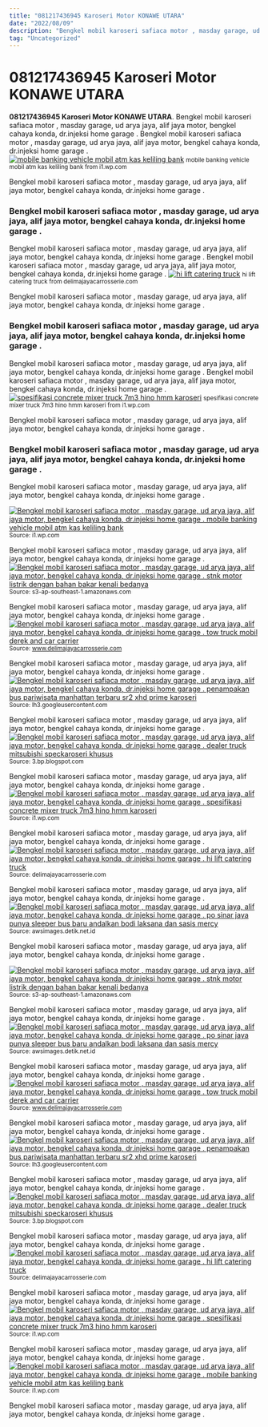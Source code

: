 ```yaml
---
title: "081217436945 Karoseri Motor KONAWE UTARA"
date: "2022/08/09"
description: "Bengkel mobil karoseri safiaca motor , masday garage, ud arya jaya, alif jaya motor, bengkel cahaya konda, dr.injeksi home garage ."
tag: "Uncategorized"
---
```


# 081217436945 Karoseri Motor KONAWE UTARA
**081217436945 Karoseri Motor KONAWE UTARA**. Bengkel mobil karoseri safiaca motor , masday garage, ud arya jaya, alif jaya motor, bengkel cahaya konda, dr.injeksi home garage .
Bengkel mobil karoseri safiaca motor , masday garage, ud arya jaya, alif jaya motor, bengkel cahaya konda, dr.injeksi home garage .
[![mobile banking vehicle mobil atm kas keliling bank](https://i1.wp.com/delimajayacarrosserie.com/assets/DSC08608.JPG "mobile banking vehicle mobil atm kas keliling bank")](https://i1.wp.com/delimajayacarrosserie.com/assets/DSC08608.JPG)
<small>mobile banking vehicle mobil atm kas keliling bank from i1.wp.com</small>

Bengkel mobil karoseri safiaca motor , masday garage, ud arya jaya, alif jaya motor, bengkel cahaya konda, dr.injeksi home garage .

### Bengkel mobil karoseri safiaca motor , masday garage, ud arya jaya, alif jaya motor, bengkel cahaya konda, dr.injeksi home garage .
Bengkel mobil karoseri safiaca motor , masday garage, ud arya jaya, alif jaya motor, bengkel cahaya konda, dr.injeksi home garage .
Bengkel mobil karoseri safiaca motor , masday garage, ud arya jaya, alif jaya motor, bengkel cahaya konda, dr.injeksi home garage .
[![hi lift catering truck](http://delimajayacarrosserie.com/assets/wpid-img_20141111_1107051.jpg "hi lift catering truck")](http://delimajayacarrosserie.com/assets/wpid-img_20141111_1107051.jpg)
<small>hi lift catering truck from delimajayacarrosserie.com</small>

Bengkel mobil karoseri safiaca motor , masday garage, ud arya jaya, alif jaya motor, bengkel cahaya konda, dr.injeksi home garage .

### Bengkel mobil karoseri safiaca motor , masday garage, ud arya jaya, alif jaya motor, bengkel cahaya konda, dr.injeksi home garage .
Bengkel mobil karoseri safiaca motor , masday garage, ud arya jaya, alif jaya motor, bengkel cahaya konda, dr.injeksi home garage .
Bengkel mobil karoseri safiaca motor , masday garage, ud arya jaya, alif jaya motor, bengkel cahaya konda, dr.injeksi home garage .
[![spesifikasi concrete mixer truck 7m3 hino hmm karoseri](https://i1.wp.com/1.bp.blogspot.com/-UHvAtqG0Zdc/VMmpnIx1m_I/AAAAAAAAAjs/nunvpJbHUbw/w1200-h630-p-k-no-nu/mixer%2B7mc.jpg "spesifikasi concrete mixer truck 7m3 hino hmm karoseri")](https://i1.wp.com/1.bp.blogspot.com/-UHvAtqG0Zdc/VMmpnIx1m_I/AAAAAAAAAjs/nunvpJbHUbw/w1200-h630-p-k-no-nu/mixer%2B7mc.jpg)
<small>spesifikasi concrete mixer truck 7m3 hino hmm karoseri from i1.wp.com</small>

Bengkel mobil karoseri safiaca motor , masday garage, ud arya jaya, alif jaya motor, bengkel cahaya konda, dr.injeksi home garage .

### Bengkel mobil karoseri safiaca motor , masday garage, ud arya jaya, alif jaya motor, bengkel cahaya konda, dr.injeksi home garage .
Bengkel mobil karoseri safiaca motor , masday garage, ud arya jaya, alif jaya motor, bengkel cahaya konda, dr.injeksi home garage .


[![Bengkel mobil karoseri safiaca motor , masday garage, ud arya jaya, alif jaya motor, bengkel cahaya konda, dr.injeksi home garage . mobile banking vehicle mobil atm kas keliling bank](http://tse4.mm.bing.net/th?id=OIP.HkQqPGaOPutCj8CuNWs29wHaFj&amp;pid=15.1 "mobile banking vehicle mobil atm kas keliling bank")](https://i1.wp.com/delimajayacarrosserie.com/assets/DSC08608.JPG)
<small>Source: i1.wp.com</small>

Bengkel mobil karoseri safiaca motor , masday garage, ud arya jaya, alif jaya motor, bengkel cahaya konda, dr.injeksi home garage .
[![Bengkel mobil karoseri safiaca motor , masday garage, ud arya jaya, alif jaya motor, bengkel cahaya konda, dr.injeksi home garage . stnk motor listrik dengan bahan bakar kenali bedanya](http://tse3.mm.bing.net/th?id=OIP.2urVPE-afD7toEGtHpOC9QHaEH&amp;pid=15.1 "stnk motor listrik dengan bahan bakar kenali bedanya")](https://s3-ap-southeast-1.amazonaws.com/moladin.assets/blog/wp-content/uploads/2019/08/10143924/Kenali-Beda-STNK-Kendaraan-Listrik-dengan-Bahan-Bakar-Cek-2.jpg)
<small>Source: s3-ap-southeast-1.amazonaws.com</small>

Bengkel mobil karoseri safiaca motor , masday garage, ud arya jaya, alif jaya motor, bengkel cahaya konda, dr.injeksi home garage .
[![Bengkel mobil karoseri safiaca motor , masday garage, ud arya jaya, alif jaya motor, bengkel cahaya konda, dr.injeksi home garage . tow truck mobil derek and car carrier](http://tse3.mm.bing.net/th?id=OIP.YwlGmm5WW7qy2_aABJSQoQHaFj&amp;pid=15.1 "tow truck mobil derek and car carrier")](https://www.delimajayacarrosserie.com/assets/Mobil_Derek_Towing.jpg)
<small>Source: www.delimajayacarrosserie.com</small>

Bengkel mobil karoseri safiaca motor , masday garage, ud arya jaya, alif jaya motor, bengkel cahaya konda, dr.injeksi home garage .
[![Bengkel mobil karoseri safiaca motor , masday garage, ud arya jaya, alif jaya motor, bengkel cahaya konda, dr.injeksi home garage . penampakan bus pariwisata manhattan terbaru sr2 xhd prime karoseri](http://tse3.mm.bing.net/th?id=OIP.udX4wnRyEUbZLuczC3HaaQHaFj&amp;pid=15.1 "penampakan bus pariwisata manhattan terbaru sr2 xhd prime karoseri")](https://lh3.googleusercontent.com/-uJ0zXHqD3v4/WllrJXEmnMI/AAAAAAAAc4Y/PyWgcUyJwMU_1jFF7I4qlllXYKyzVYcDwCHMYCw/Seat%2BBus%2BManhattan.jpg)
<small>Source: lh3.googleusercontent.com</small>

Bengkel mobil karoseri safiaca motor , masday garage, ud arya jaya, alif jaya motor, bengkel cahaya konda, dr.injeksi home garage .
[![Bengkel mobil karoseri safiaca motor , masday garage, ud arya jaya, alif jaya motor, bengkel cahaya konda, dr.injeksi home garage . dealer truck mitsubishi speckaroseri khusus](http://tse4.mm.bing.net/th?id=OIP.VPOfpri0Yj3uMrWwdvkabgHaFX&amp;pid=15.1 "dealer truck mitsubishi speckaroseri khusus")](https://3.bp.blogspot.com/_razZSdJLdg0/S_5FfqUkmyI/AAAAAAAAA14/UJJWiGz_vhU/s1600/Pengangkut+Motor.jpg)
<small>Source: 3.bp.blogspot.com</small>

Bengkel mobil karoseri safiaca motor , masday garage, ud arya jaya, alif jaya motor, bengkel cahaya konda, dr.injeksi home garage .
[![Bengkel mobil karoseri safiaca motor , masday garage, ud arya jaya, alif jaya motor, bengkel cahaya konda, dr.injeksi home garage . spesifikasi concrete mixer truck 7m3 hino hmm karoseri](http://tse3.mm.bing.net/th?id=OIP.mzSQiCS_vfsFkN_KebIlmAHaD4&amp;pid=15.1 "spesifikasi concrete mixer truck 7m3 hino hmm karoseri")](https://i1.wp.com/1.bp.blogspot.com/-UHvAtqG0Zdc/VMmpnIx1m_I/AAAAAAAAAjs/nunvpJbHUbw/w1200-h630-p-k-no-nu/mixer%2B7mc.jpg)
<small>Source: i1.wp.com</small>

Bengkel mobil karoseri safiaca motor , masday garage, ud arya jaya, alif jaya motor, bengkel cahaya konda, dr.injeksi home garage .
[![Bengkel mobil karoseri safiaca motor , masday garage, ud arya jaya, alif jaya motor, bengkel cahaya konda, dr.injeksi home garage . hi lift catering truck](http://tse2.mm.bing.net/th?id=OIP.n1dhkIhPKq-Ro7tIMYSAwwHaEc&amp;pid=15.1 "hi lift catering truck")](http://delimajayacarrosserie.com/assets/wpid-img_20141111_1107051.jpg)
<small>Source: delimajayacarrosserie.com</small>

Bengkel mobil karoseri safiaca motor , masday garage, ud arya jaya, alif jaya motor, bengkel cahaya konda, dr.injeksi home garage .
[![Bengkel mobil karoseri safiaca motor , masday garage, ud arya jaya, alif jaya motor, bengkel cahaya konda, dr.injeksi home garage . po sinar jaya punya sleeper bus baru andalkan bodi laksana dan sasis mercy](http://tse1.mm.bing.net/th?id=OIP.sGoHdW5Lbv1yKgGUe5ASPAHaEK&amp;pid=15.1 "po sinar jaya punya sleeper bus baru andalkan bodi laksana dan sasis mercy")](https://awsimages.detik.net.id/api/wm/2021/05/04/bus-suites-class-po-sinar-jaya-3_169.jpeg?wid=54&amp;w=650&amp;v=1&amp;t=jpeg)
<small>Source: awsimages.detik.net.id</small>

Bengkel mobil karoseri safiaca motor , masday garage, ud arya jaya, alif jaya motor, bengkel cahaya konda, dr.injeksi home garage .

[![Bengkel mobil karoseri safiaca motor , masday garage, ud arya jaya, alif jaya motor, bengkel cahaya konda, dr.injeksi home garage . stnk motor listrik dengan bahan bakar kenali bedanya](http://tse3.mm.bing.net/th?id=OIP.2urVPE-afD7toEGtHpOC9QHaEH&amp;pid=15.1 "stnk motor listrik dengan bahan bakar kenali bedanya")](https://s3-ap-southeast-1.amazonaws.com/moladin.assets/blog/wp-content/uploads/2019/08/10143924/Kenali-Beda-STNK-Kendaraan-Listrik-dengan-Bahan-Bakar-Cek-2.jpg)
<small>Source: s3-ap-southeast-1.amazonaws.com</small>

Bengkel mobil karoseri safiaca motor , masday garage, ud arya jaya, alif jaya motor, bengkel cahaya konda, dr.injeksi home garage .
[![Bengkel mobil karoseri safiaca motor , masday garage, ud arya jaya, alif jaya motor, bengkel cahaya konda, dr.injeksi home garage . po sinar jaya punya sleeper bus baru andalkan bodi laksana dan sasis mercy](http://tse1.mm.bing.net/th?id=OIP.sGoHdW5Lbv1yKgGUe5ASPAHaEK&amp;pid=15.1 "po sinar jaya punya sleeper bus baru andalkan bodi laksana dan sasis mercy")](https://awsimages.detik.net.id/api/wm/2021/05/04/bus-suites-class-po-sinar-jaya-3_169.jpeg?wid=54&amp;w=650&amp;v=1&amp;t=jpeg)
<small>Source: awsimages.detik.net.id</small>

Bengkel mobil karoseri safiaca motor , masday garage, ud arya jaya, alif jaya motor, bengkel cahaya konda, dr.injeksi home garage .
[![Bengkel mobil karoseri safiaca motor , masday garage, ud arya jaya, alif jaya motor, bengkel cahaya konda, dr.injeksi home garage . tow truck mobil derek and car carrier](http://tse3.mm.bing.net/th?id=OIP.YwlGmm5WW7qy2_aABJSQoQHaFj&amp;pid=15.1 "tow truck mobil derek and car carrier")](https://www.delimajayacarrosserie.com/assets/Mobil_Derek_Towing.jpg)
<small>Source: www.delimajayacarrosserie.com</small>

Bengkel mobil karoseri safiaca motor , masday garage, ud arya jaya, alif jaya motor, bengkel cahaya konda, dr.injeksi home garage .
[![Bengkel mobil karoseri safiaca motor , masday garage, ud arya jaya, alif jaya motor, bengkel cahaya konda, dr.injeksi home garage . penampakan bus pariwisata manhattan terbaru sr2 xhd prime karoseri](http://tse3.mm.bing.net/th?id=OIP.udX4wnRyEUbZLuczC3HaaQHaFj&amp;pid=15.1 "penampakan bus pariwisata manhattan terbaru sr2 xhd prime karoseri")](https://lh3.googleusercontent.com/-uJ0zXHqD3v4/WllrJXEmnMI/AAAAAAAAc4Y/PyWgcUyJwMU_1jFF7I4qlllXYKyzVYcDwCHMYCw/Seat%2BBus%2BManhattan.jpg)
<small>Source: lh3.googleusercontent.com</small>

Bengkel mobil karoseri safiaca motor , masday garage, ud arya jaya, alif jaya motor, bengkel cahaya konda, dr.injeksi home garage .
[![Bengkel mobil karoseri safiaca motor , masday garage, ud arya jaya, alif jaya motor, bengkel cahaya konda, dr.injeksi home garage . dealer truck mitsubishi speckaroseri khusus](http://tse4.mm.bing.net/th?id=OIP.VPOfpri0Yj3uMrWwdvkabgHaFX&amp;pid=15.1 "dealer truck mitsubishi speckaroseri khusus")](https://3.bp.blogspot.com/_razZSdJLdg0/S_5FfqUkmyI/AAAAAAAAA14/UJJWiGz_vhU/s1600/Pengangkut+Motor.jpg)
<small>Source: 3.bp.blogspot.com</small>

Bengkel mobil karoseri safiaca motor , masday garage, ud arya jaya, alif jaya motor, bengkel cahaya konda, dr.injeksi home garage .
[![Bengkel mobil karoseri safiaca motor , masday garage, ud arya jaya, alif jaya motor, bengkel cahaya konda, dr.injeksi home garage . hi lift catering truck](http://tse2.mm.bing.net/th?id=OIP.n1dhkIhPKq-Ro7tIMYSAwwHaEc&amp;pid=15.1 "hi lift catering truck")](http://delimajayacarrosserie.com/assets/wpid-img_20141111_1107051.jpg)
<small>Source: delimajayacarrosserie.com</small>

Bengkel mobil karoseri safiaca motor , masday garage, ud arya jaya, alif jaya motor, bengkel cahaya konda, dr.injeksi home garage .
[![Bengkel mobil karoseri safiaca motor , masday garage, ud arya jaya, alif jaya motor, bengkel cahaya konda, dr.injeksi home garage . spesifikasi concrete mixer truck 7m3 hino hmm karoseri](http://tse3.mm.bing.net/th?id=OIP.mzSQiCS_vfsFkN_KebIlmAHaD4&amp;pid=15.1 "spesifikasi concrete mixer truck 7m3 hino hmm karoseri")](https://i1.wp.com/1.bp.blogspot.com/-UHvAtqG0Zdc/VMmpnIx1m_I/AAAAAAAAAjs/nunvpJbHUbw/w1200-h630-p-k-no-nu/mixer%2B7mc.jpg)
<small>Source: i1.wp.com</small>

Bengkel mobil karoseri safiaca motor , masday garage, ud arya jaya, alif jaya motor, bengkel cahaya konda, dr.injeksi home garage .
[![Bengkel mobil karoseri safiaca motor , masday garage, ud arya jaya, alif jaya motor, bengkel cahaya konda, dr.injeksi home garage . mobile banking vehicle mobil atm kas keliling bank](http://tse4.mm.bing.net/th?id=OIP.HkQqPGaOPutCj8CuNWs29wHaFj&amp;pid=15.1 "mobile banking vehicle mobil atm kas keliling bank")](https://i1.wp.com/delimajayacarrosserie.com/assets/DSC08608.JPG)
<small>Source: i1.wp.com</small>

Bengkel mobil karoseri safiaca motor , masday garage, ud arya jaya, alif jaya motor, bengkel cahaya konda, dr.injeksi home garage .
